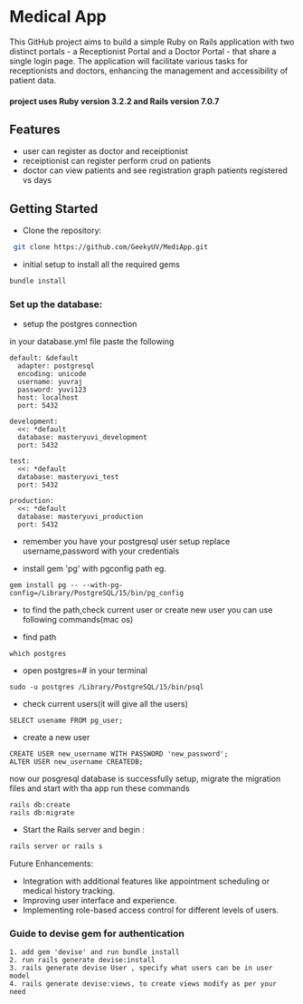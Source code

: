 
# Medical App
 This GitHub project aims to build a simple Ruby on Rails application with two distinct portals - a Receptionist Portal and a Doctor Portal - that share a single login page. The application will facilitate various tasks for receptionists and doctors, enhancing the management and accessibility of patient data.
#### project uses Ruby version 3.2.2 and Rails version 7.0.7


## Features
- user can register as doctor and receiptionist
- receiptionist can register perform crud on patients
- doctor can view patients and see registration graph patients registered vs days


## Getting Started
- Clone the repository:
```bash
 git clone https://github.com/GeekyUV/MediApp.git
 ```

 - initial setup
to install all the required gems

 ```bash
bundle install 
 ```

 ### Set up the database:

 - setup the postgres connection


in your database.yml file paste the following
```
default: &default
  adapter: postgresql
  encoding: unicode
  username: yuvraj
  password: yuvi123
  host: localhost
  port: 5432

development:
  <<: *default
  database: masteryuvi_development
  port: 5432

test:
  <<: *default
  database: masteryuvi_test
  port: 5432

production:
  <<: *default
  database: masteryuvi_production
  port: 5432
```

- remember you have your postgresql user setup replace username,password with your credentials 

- install gem 'pg' with pgconfig path eg. 
```
gem install pg -- --with-pg-config=/Library/PostgreSQL/15/bin/pg_config

```
- to find the path,check current user or create new user you can use following commands(mac os)

- find path
```
which postgres
```
- open postgres=# in your terminal 
```
sudo -u postgres /Library/PostgreSQL/15/bin/psql
```
- check current users(it will give all the users)
```
SELECT usename FROM pg_user;
```
- create a new user
```
CREATE USER new_username WITH PASSWORD 'new_password';
ALTER USER new_username CREATEDB;
```

now our posgresql database is successfully setup, migrate the migration files and start with tha app run these commands

```
rails db:create
rails db:migrate
 ```


- Start the Rails server and begin :
```bash
rails server or rails s
 ```

Future Enhancements:

- Integration with additional features like appointment scheduling or medical history tracking.
- Improving user interface and experience.
- Implementing role-based access control for different levels of users.

### Guide to devise gem for authentication

    1. add gem 'devise' and run bundle install
    2. run rails generate devise:install
    3. rails generate devise User , specify what users can be in user model
    4. rails generate devise:views, to create views modify as per your need 



 






